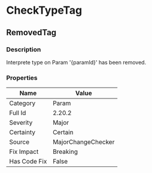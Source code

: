 ﻿---  
uid: MajorChangeChecker_2_20_2  
---

# CheckTypeTag

## RemovedTag

### Description

Interprete type on Param '{paramId}' has been removed.

### Properties

| Name         | Value              |
| ------------ | ------------------ |
| Category     | Param              |
| Full Id      | 2.20.2             |
| Severity     | Major              |
| Certainty    | Certain            |
| Source       | MajorChangeChecker |
| Fix Impact   | Breaking           |
| Has Code Fix | False              |
